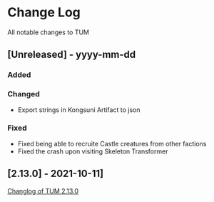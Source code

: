 
# Change Log
All notable changes to TUM

## [Unreleased] - yyyy-mm-dd

### Added

### Changed
- Export strings in Kongsuni Artifact to json

### Fixed
- Fixed being able to recruite Castle creatures from other factions
- Fixed the crash upon visiting Skeleton Transformer

## [2.13.0] - 2021-10-11]
[Changlog of TUM 2.13.0](http://heroescommunity.com/viewthread.php3?TID=46241&PID=1553538#focus)
